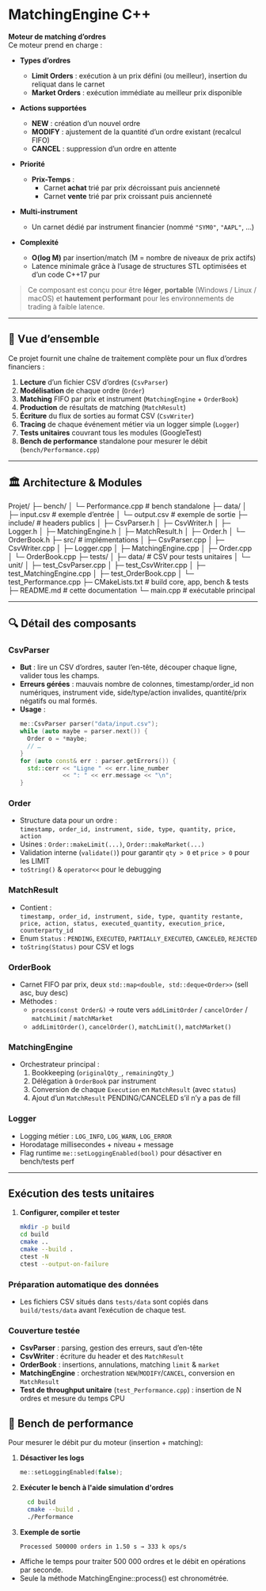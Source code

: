 # MatchingEngine C++

**Moteur de matching d’ordres**  
Ce moteur prend en charge :

- **Types d’ordres**
    - **Limit Orders** : exécution à un prix défini (ou meilleur), insertion du reliquat dans le carnet
    - **Market Orders** : exécution immédiate au meilleur prix disponible

- **Actions supportées**
    - **NEW** : création d’un nouvel ordre
    - **MODIFY** : ajustement de la quantité d’un ordre existant (recalcul FIFO)
    - **CANCEL** : suppression d’un ordre en attente

- **Priorité**
    - **Prix-Temps** :
        - Carnet **achat** trié par prix décroissant puis ancienneté
        - Carnet **vente** trié par prix croissant puis ancienneté

- **Multi-instrument**
    - Un carnet dédié par instrument financier (nommé `"SYM0"`, `"AAPL"`, …)

- **Complexité**
    - **O(log M)** par insertion/match (M = nombre de niveaux de prix actifs)
    - Latence minimale grâce à l’usage de structures STL optimisées et d’un code C++17 pur


> Ce composant est conçu pour être **léger**, **portable** (Windows / Linux / macOS) et **hautement performant** pour les environnements de trading à faible latence.

---

## 📖 Vue d’ensemble

Ce projet fournit une chaîne de traitement complète pour un flux d’ordres financiers :

1. **Lecture** d’un fichier CSV d’ordres (`CsvParser`)
2. **Modélisation** de chaque ordre (`Order`)
3. **Matching** FIFO par prix et instrument (`MatchingEngine` + `OrderBook`)
4. **Production** de résultats de matching (`MatchResult`)
5. **Écriture** du flux de sorties au format CSV (`CsvWriter`)
6. **Tracing** de chaque événement métier via un logger simple (`Logger`)
7. **Tests unitaires** couvrant tous les modules (GoogleTest)
8. **Bench de performance** standalone pour mesurer le débit (`bench/Performance.cpp`)

---

## 🏛️ Architecture & Modules

Projet/
├─ bench/
│ └─ Performance.cpp # bench standalone
├─ data/
│ ├─ input.csv # exemple d’entrée
│ └─ output.csv # exemple de sortie
├─ include/ # headers publics
│ ├─ CsvParser.h
│ ├─ CsvWriter.h
│ ├─ Logger.h
│ ├─ MatchingEngine.h
│ ├─ MatchResult.h
│ ├─ Order.h
│ └─ OrderBook.h
├─ src/ # implémentations
│ ├─ CsvParser.cpp
│ ├─ CsvWriter.cpp
│ ├─ Logger.cpp
│ ├─ MatchingEngine.cpp
│ ├─ Order.cpp
│ └─ OrderBook.cpp
├─ tests/
│ ├─ data/ # CSV pour tests unitaires
│ └─ unit/
│ ├─ test_CsvParser.cpp
│ ├─ test_CsvWriter.cpp
│ ├─ test_MatchingEngine.cpp
│ ├─ test_OrderBook.cpp
│ └─ test_Performance.cpp
├─ CMakeLists.txt # build core, app, bench & tests
├─ README.md # cette documentation
└─ main.cpp # exécutable principal


---

## 🔍 Détail des composants

### CsvParser
- **But** : lire un CSV d’ordres, sauter l’en-tête, découper chaque ligne, valider tous les champs.
- **Erreurs gérées** : mauvais nombre de colonnes, timestamp/order_id non numériques, instrument vide, side/type/action invalides, quantité/prix négatifs ou mal formés.
- **Usage** :
  ```cpp
  me::CsvParser parser("data/input.csv");
  while (auto maybe = parser.next()) {
    Order o = *maybe;
    // …
  }
  for (auto const& err : parser.getErrors()) {
    std::cerr << "Ligne " << err.line_number
              << ": " << err.message << "\n";
  }
    ```
  
### Order
- Structure data pour un ordre :  
  `timestamp, order_id, instrument, side, type, quantity, price, action`
- Usines : `Order::makeLimit(...)`, `Order::makeMarket(...)`
- Validation interne (`validate()`) pour garantir `qty > 0` et `price > 0` pour les LIMIT
- `toString()` & `operator<<` pour le debugging

### MatchResult
- Contient :  
  `timestamp, order_id, instrument, side, type, quantity restante, price, action, status, executed_quantity, execution_price, counterparty_id`
- Enum `Status` : `PENDING`, `EXECUTED`, `PARTIALLY_EXECUTED`, `CANCELED`, `REJECTED`
- `toString(Status)` pour CSV et logs

### OrderBook
- Carnet FIFO par prix, deux `std::map<double, std::deque<Order>>` (sell asc, buy desc)
- Méthodes :
    - `process(const Order&)` → route vers `addLimitOrder` / `cancelOrder` / `matchLimit` / `matchMarket`
    - `addLimitOrder()`, `cancelOrder()`, `matchLimit()`, `matchMarket()`

### MatchingEngine
- Orchestrateur principal :
    1. Bookkeeping (`originalQty_`, `remainingQty_`)
    2. Délégation à `OrderBook` par instrument
    3. Conversion de chaque `Execution` en `MatchResult` (avec `status`)
    4. Ajout d’un `MatchResult` PENDING/CANCELED s’il n’y a pas de fill

### Logger
- Logging métier : `LOG_INFO`, `LOG_WARN`, `LOG_ERROR`
- Horodatage millisecondes + niveau + message
- Flag runtime `me::setLoggingEnabled(bool)` pour désactiver en bench/tests perf

---

## Exécution des tests unitaires

1. **Configurer, compiler et tester**
   ```bash
   mkdir -p build
   cd build
   cmake ..
   cmake --build .
   ctest -N
   ctest --output-on-failure
    ```
### Préparation automatique des données

- Les fichiers CSV situés dans `tests/data` sont copiés dans `build/tests/data` avant l’exécution de chaque test.

### Couverture testée

- **CsvParser** : parsing, gestion des erreurs, saut d’en-tête
- **CsvWriter** : écriture du header et des `MatchResult`
- **OrderBook** : insertions, annulations, matching `limit` & `market`
- **MatchingEngine** : orchestration `NEW`/`MODIFY`/`CANCEL`, conversion en `MatchResult`
- **Test de throughput unitaire** (`test_Performance.cpp`) : insertion de N ordres et mesure du temps CPU

## 🚀 Bench de performance

Pour mesurer le débit pur du moteur (insertion + matching):

1. **Désactiver les logs**
   ```cpp
   me::setLoggingEnabled(false);
   ```
   
2. **Exécuter le bench à l'aide simulation d'ordres**
   ```bash
     cd build
     cmake --build .
     ./Performance
     ```
3. **Exemple de sortie**
    ```
    Processed 500000 orders in 1.50 s → 333 k ops/s
    ```
- Affiche le temps pour traiter 500 000 ordres et le débit en opérations par seconde.
- Seule la méthode MatchingEngine::process() est chronométrée.
